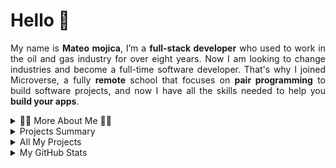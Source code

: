 # Hello 👋

<p align="justify">
My name is <b>Mateo mojica</b>, I’m a <b>full-stack developer</b> who used to work in the oil and gas industry for over eight years. Now I am looking to change industries and become a full-time software developer. That's why I joined Microverse, a fully <b>remote</b> school that focuses on <b>pair programming</b> to build software projects, and now I have all the skills needed to help you <b>build your apps</b>.
</p>

<details>
  <summary>
     👨‍💻 More About Me  👨‍💻
  </summary>
  <br>
  <p>
  I am an Electronics engineer who enjoys learning new things and technologies. I am also a fast learner with good skills in troubleshooting, problem-solving, communications, leadership, and remote work.
  </p>
  <p>
  I have more than eight years of international experience in the oil and gas industry onshore and offshore, leading several projects throughout my career. I am used to handle personnel and develop their skills, on a small scale (up to 10 people) and large scale (up to 120 people in 2 locations).
  </p>
</details>

<details>
  <summary>
    Projects Summary
  </summary>
  <br>
  <p>
    I have done several projects through my journey to become a developer. Some of the most important are:
  </p>
  <ul>
    <li><a href="https://github.com/mateomh/MoneyMonster">Money Monster</a></li>
    <li><a href="https://github.com/mateomh/Rexy-Run-thegame">Run Rexy Run</a></li>
    <li><a href="https://github.com/mateomh/Pokedex-React">Pokedex</a></li>
    <li><a href="https://github.com/mateomh/tempus-time-tracker">Tempus Time Tracker</a></li>
  </ul>
  <br>
  <p>
    If you want to see all i have done, look for them in the following list, grouped by language 👇
  </p>
  
</details>

<details>
  <summary>
    All My Projects
  </summary>
  <br>
  <h3><img height="20" src="https://seeklogo.com/images/R/ruby-logo-087AF79367-seeklogo.com.jpg" /> Ruby & Rails <img height="20" src="https://seeklogo.com/images/R/ruby-on-rails-logo-95951CC5FB-seeklogo.com.png" /></h3>
  <ul>
  <li><a href="https://github.com/mateomh/MoneyMonster">Money Monster</a></li>
  <li><a href="https://github.com/mateomh/tempus-api">Tempus API</a></li>
  <li><a href="https://github.com/mateomh/Bookstore-backend">Bookstore Backend</a></li>
  <li><a href="https://github.com/mateomh/Linter-with-Ruby">CSS Linter</a></li>
  <li><a href="https://github.com/mateomh/RSpec-tests">Rspec Tests</a></li>
  <li><a href="https://github.com/mateomh/members-only-app">Members Only App</a></li>
  <li><a href="https://github.com/mateomh/Rails-Blog-App">Rails Blog App</a></li>
  <li><a href="https://github.com/mateomh/twitter-clone">Twitter Clone</a></li>
  <li><a href="https://github.com/mateomh/ruby-enumerable-methods">Enumerable Methods</a></li>
  <li><a href="https://github.com/mateomh/micro-reddit">Micro Reddit</a></li>
  </ul>

  <h3><img height="20" src="https://seeklogo.com/images/J/javascript-js-logo-2949701702-seeklogo.com.png" /> Javascript <img height="20" src="https://seeklogo.com/images/J/jest-logo-F9901EBBF7-seeklogo.com.png" /></h3>
  <ul>
  <li><a href="https://github.com/mateomh/Rexy-Run-thegame">Run Rexy Run</a></li>
  <li><a href="https://github.com/mateomh/JS-weather-app">Weather App</a></li>
  <li><a href="https://github.com/mateomh/todo-List-JS">ToDo List</a></li>
  <li><a href="https://github.com/mateomh/restaurant-webpack">Restaurant Page</a></li>
  <li><a href="https://github.com/mateomh/Library">Library</a></li>
  </ul>
  
  <h3><img height="20" src="https://seeklogo.com/images/R/react-logo-7B3CE81517-seeklogo.com.png" />React & Redux<img height="20" src="https://seeklogo.com/images/R/redux-logo-9CA6836C12-seeklogo.com.png" /></h3>
  <ul>
  <li><a href="https://github.com/mateomh/tempus-time-tracker">Tempus Time Tracker Front End</a></li>
  <li><a href="https://github.com/mateomh/Pokedex-React">Pokedex</a></li>
  <li><a href="https://github.com/mateomh/Bookstore">Bookstore Front End</a></li>
  <li><a href="https://github.com/mateomh/Calculator">Calculator</a></li>
  </ul>

  <h3>
  <img height="20" src="https://seeklogo.com/images/H/html5-logo-EF92D240D7-seeklogo.com.png" /> HTML & CSS <img height="20" src="https://seeklogo.com/images/C/css3-logo-8724075274-seeklogo.com.png" />
  </h3>
  <ul>
  <li><a href="https://github.com/mateomh/Store-Finder">Fresh Finder</a></li>
  <li><a href="https://github.com/mateomh/newyork_times_clone">New York Times Clone</a></li>
  <li><a href="https://github.com/mateomh/newsweek-clone">NewsWeek Clone</a></li>
  <li><a href="https://github.com/mateomh/Responsive-Design">Responsive Design</a></li>
  <li><a href="https://github.com/mateomh/Youtube-Clone">Youtube Clone</a></li>
  </ul>
</details>

<details>
  <summary>
    My GitHub Stats
  </summary>
  <br>
  <img src="https://github-readme-stats.vercel.app/api?username=mateomh&show_icons=true&theme=highcontrast">
  <img src="https://github-readme-stats.vercel.app/api/top-langs/?username=mateomh&theme=highcontrast">
</details>
<!--
**mateomh/mateomh** is a ✨ _special_ ✨ repository because its `README.md` (this file) appears on your GitHub profile.

Here are some ideas to get you started:

- 🔭 I’m currently working on ...
- 🌱 I’m currently learning ...
- 👯 I’m looking to collaborate on ...
- 🤔 I’m looking for help with ...
- 💬 Ask me about ...
- 📫 How to reach me: ...
- 😄 Pronouns: ...
- ⚡ Fun fact: ...
-->
